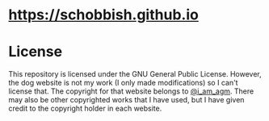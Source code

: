 # https://schobbish.github.io

# License
This repository is licensed under the GNU General Public License. However, the dog website is not my work (I only made modifications) so I can't license that. The copyright for that website belongs to [@i_am_agm](https://twitter.com/i_am_agm). There may also be other copyrighted works that I have used, but I have given credit to the copyright holder in each website.
